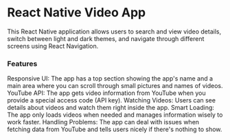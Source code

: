 # React Native Video App
This React Native application allows users to search and view video details, switch between light and dark themes, and navigate through different screens using React Navigation.

### Features

Responsive UI: The app has a top section showing the app's name and a main area where you can scroll through small pictures and names of videos.
YouTube API: The app gets video information from YouTube when you provide a special access code (API key).
Watching Videos: Users can see details about videos and watch them right inside the app.
Smart Loading: The app only loads videos when needed and manages information wisely to work faster.
Handling Problems: The app can deal with issues when fetching data from YouTube and tells users nicely if there's nothing to show.


